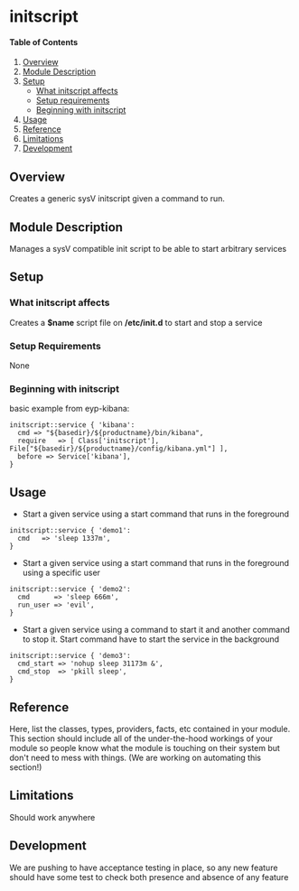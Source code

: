 # initscript

#### Table of Contents

1. [Overview](#overview)
2. [Module Description](#module-description)
3. [Setup](#setup)
    * [What initscript affects](#what-initscript-affects)
    * [Setup requirements](#setup-requirements)
    * [Beginning with initscript](#beginning-with-initscript)
4. [Usage](#usage)
5. [Reference](#reference)
5. [Limitations](#limitations)
6. [Development](#development)

## Overview

Creates a generic sysV initscript given a command to run.

## Module Description

Manages a sysV compatible init script to be able to start arbitrary services

## Setup

### What initscript affects

Creates a **$name** script file on **/etc/init.d** to start and stop a service

### Setup Requirements

None

### Beginning with initscript

basic example from eyp-kibana:

```puppet
initscript::service { 'kibana':
  cmd => "${basedir}/${productname}/bin/kibana",
  require   => [ Class['initscript'], File["${basedir}/${productname}/config/kibana.yml"] ],
  before => Service['kibana'],
}
```

## Usage

* Start a given service using a start command that runs in the foreground

```puppet
initscript::service { 'demo1':
  cmd   => 'sleep 1337m',
}
```
* Start a given service using a start command that runs in the foreground using a specific user

```puppet
initscript::service { 'demo2':
  cmd      => 'sleep 666m',
  run_user => 'evil',
}
```
* Start a given service using a command to start it and another command to stop it. Start command have to start the service in the background

```puppet
initscript::service { 'demo3':
  cmd_start => 'nohup sleep 31173m &',
  cmd_stop  => 'pkill sleep',
}
```



## Reference

Here, list the classes, types, providers, facts, etc contained in your module.
This section should include all of the under-the-hood workings of your module so
people know what the module is touching on their system but don't need to mess
with things. (We are working on automating this section!)

## Limitations

Should work anywhere

## Development

We are pushing to have acceptance testing in place, so any new feature should
have some test to check both presence and absence of any feature
